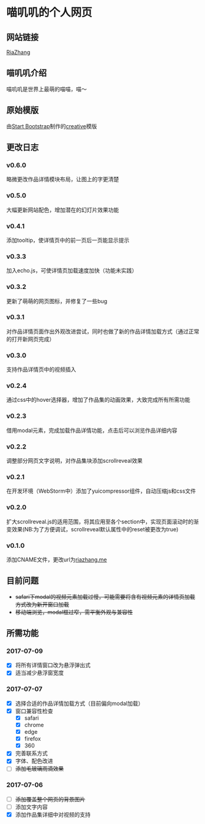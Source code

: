 # 喵叽叽的个人网页

## 网站链接
[RiaZhang](http://riazhang.me)

## 喵叽叽介绍
喵叽叽是世界上最萌的喵喵，喵～

## 原始模版
由[Start Bootstrap](http://startbootstrap.com/)制作的[creative](https://startbootstrap.com/template-overviews/creative/)模版

## 更改日志
### v0.6.0
略微更改作品详情模块布局，让图上的字更清楚
### v0.5.0
大幅更新网站配色，增加潜在的幻灯片效果功能
### v0.4.1
添加tooltip，使详情页中的前一页后一页能显示提示
### v0.3.3
加入echo.js，可使详情页加载速度加快（功能未实践）
### v0.3.2
更新了萌萌的网页图标，并修复了一些bug
### v0.3.1
对作品详情页面作出外观改进尝试，同时也做了新的作品详情加载方式（通过正常的打开新网页完成）
### v0.3.0
支持作品详情页中的视频插入
### v0.2.4
通过css中的hover选择器，增加了作品集的动画效果，大致完成所有所需功能
### v0.2.3
借用modal元素，完成加载作品详情功能，点击后可以浏览作品详细内容
### v0.2.2
调整部分网页文字说明，对作品集块添加scrollreveal效果
### v0.2.1
在开发环境（WebStorm中）添加了yuicompressor组件，自动压缩js和css文件
### v0.2.0
扩大scrollreveal.js的适用范围，将其应用至各个section中，实现页面滚动时的渐变效果(NB:为了方便调试，scrollreveal默认属性中的reset被更改为true)
### v0.1.0
添加CNAME文件，更改url为[riazhang.me](http://riazhang.me)

## 目前问题
 - ~~safari下modal的视频元素加载过慢，可能需要将含有视频元素的详情页加载方式改为新开窗口加载~~
 - ~~移动端浏览，modal框过窄，需平衡外观与兼容性~~

## 所需功能
### 2017-07-09
- [x] 将所有详情窗口改为悬浮弹出式
- [x] 适当减少悬浮窗宽度
### 2017-07-07
- [x] 选择合适的作品详情加载方式（目前偏向modal加载）
- [x] 窗口兼容性检查
  - [x] safari
  - [x] chrome
  - [x] edge
  - [x] firefox
  - [x] 360
- [x] 完善联系方式
- [x] 字体、配色改进
- [ ] ~~添加毛玻璃雨滴效果~~

### 2017-07-06
- [ ] ~~添加覆盖整个网页的背景图片~~
- [ ] 添加文字内容
- [x] 添加作品集详细中对视频的支持